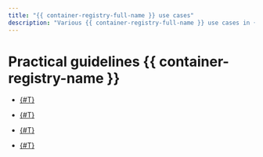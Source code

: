 ```yaml
---
title: "{{ container-registry-full-name }} use cases"
description: "Various {{ container-registry-full-name }} use cases in {{ yandex-cloud }}. Running a Docker image on a VM."
---
```


# Practical guidelines {{ container-registry-name }}

* [{#T}](run-docker-on-vm.md)


* [{#T}](trigger-create.md)
* [{#T}](image-auto-scan.md)


* [{#T}](sign-with-cosign.md)